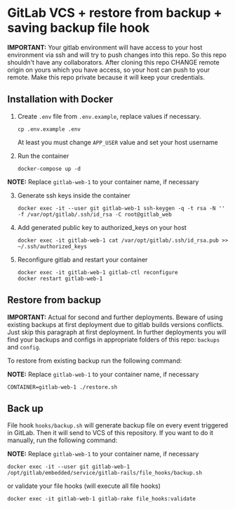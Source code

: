 # GitLab VCS + restore from backup + saving backup file hook

**IMPORTANT:**
Your gitlab environment will have access to your host environment via ssh and will try to push changes into this repo. So this repo shouldn't have any collaborators. After cloning this repo CHANGE remote origin on yours which you have access, so your host can push to your remote. Make this repo private because it will keep your credentials.

## Installation with Docker

1. Create `.env` file from `.env.example`, replace values if necessary.
   ```shell
   cp .env.example .env
   ```
   At least you must change `APP_USER` value and set your host username

2. Run the container
   ```shell
   docker-compose up -d
   ```

**NOTE:**
Replace `gitlab-web-1` to your container name, if necessary

3. Generate ssh keys inside the container
   ```shell
   docker exec -it --user git gitlab-web-1 ssh-keygen -q -t rsa -N '' -f /var/opt/gitlab/.ssh/id_rsa -C root@gitlab_web
   ```
   
4. Add generated public key to authorized_keys on your host
   ```shell
   docker exec -it gitlab-web-1 cat /var/opt/gitlab/.ssh/id_rsa.pub >> ~/.ssh/authorized_keys
   ```

5. Reconfigure gitlab and restart your container

   ```shell
   docker exec -it gitlab-web-1 gitlab-ctl reconfigure
   docker restart gitlab-web-1
   ```

## Restore from backup

**IMPORTANT:**
Actual for second and further deployments. Beware of using existing backups at first deployment due to gitlab builds versions conflicts. Just skip this paragraph at first deployment. In further deployments you will find your backups and configs in appropriate folders of this repo: `backups` and `config`.

To restore from existing backup run the following command:

**NOTE:**
Replace `gitlab-web-1` to your container name, if necessary

```shell
CONTAINER=gitlab-web-1 ./restore.sh
```

## Back up

File hook `hooks/backup.sh` will generate backup file on every event triggered in GitLab. Then it will send to VCS of this repository. If you want to do it manually, run the following command:

**NOTE:**
Replace `gitlab-web-1` to your container name, if necessary
```shell
docker exec -it --user git gitlab-web-1 /opt/gitlab/embedded/service/gitlab-rails/file_hooks/backup.sh
```
or validate your file hooks (will execute all file hooks)

```shell
docker exec -it gitlab-web-1 gitlab-rake file_hooks:validate
```
